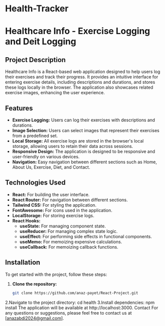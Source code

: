 # Health-Tracker
# Healthcare Info - Exercise Logging and Deit Logging 

## Project Description
Healthcare Info is a React-based web application designed to help users log their exercises and track their progress. It provides an intuitive interface for entering exercise details, including descriptions and durations, and stores these logs locally in the browser. The application also showcases related exercise images, enhancing the user experience.

## Features
- **Exercise Logging:** Users can log their exercises with descriptions and durations.
- **Image Selection:** Users can select images that represent their exercises from a predefined set.
- **Local Storage:** All exercise logs are stored in the browser's local storage, allowing users to retain their data across sessions.
- **Responsive Design:** The application is designed to be responsive and user-friendly on various devices.
- **Navigation:** Easy navigation between different sections such as Home, About Us, Exercise, Diet, and Contact.

## Technologies Used
- **React:** For building the user interface.
- **React Router:** For navigation between different sections.
- **Tailwind CSS:** For styling the application.
- **FontAwesome:** For icons used in the application.
- **LocalStorage:** For storing exercise logs.
- **React Hooks:**
  - **useState:** For managing component state.
  - **useReducer:** For managing complex state logic.
  - **useEffect:** For performing side effects in functional components.
  - **useMemo:** For memoizing expensive calculations.
  - **useCallback:** For memoizing callback functions.

## Installation
To get started with the project, follow these steps:

1. **Clone the repository:**
   ```bash
   git clone https://github.com/anaz-payet/React-Project.git
2.Navigate to the project directory:
    cd health
3.Install dependencies:
npm install
The application will be available at http://localhost:3000.
Contact
For any questions or suggestions, please feel free to contact us at [anazabdi2024@gmail.com].





